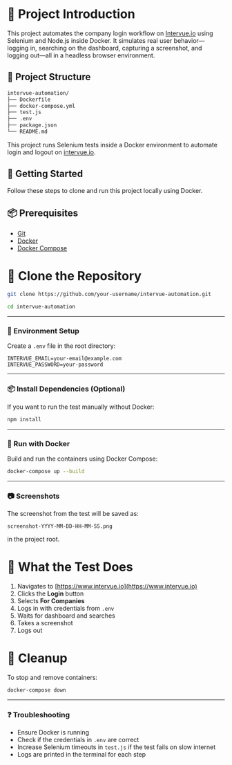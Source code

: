 # 📌 Project Introduction

This project automates the company login workflow on [Intervue.io](https://www.intervue.io) using Selenium and Node.js inside Docker. It simulates real user behavior—logging in, searching on the dashboard, capturing a screenshot, and logging out—all in a headless browser environment.

  
  
  ## 📁 Project Structure
```bash
intervue-automation/
├── Dockerfile
├── docker-compose.yml
├── test.js
├── .env
├── package.json
└── README.md
```
This project runs Selenium tests inside a Docker environment to automate login and logout on [intervue.io](https://www.intervue.io).
## 🚀 Getting Started

Follow these steps to clone and run this project locally using Docker.
## 📦 Prerequisites

- [Git](https://git-scm.com/)
- [Docker](https://www.docker.com/)
- [Docker Compose](https://docs.docker.com/compose/)
# 🔁 Clone the Repository

```bash
git clone https://github.com/your-username/intervue-automation.git
```
```bash
cd intervue-automation
```

---

### 🔐 Environment Setup

Create a `.env` file in the root directory:

```env
INTERVUE_EMAIL=your-email@example.com
INTERVUE_PASSWORD=your-password
```


---

### 📦 Install Dependencies (Optional)

If you want to run the test manually without Docker:

```bash
npm install
```


---

### 🐳 Run with Docker


Build and run the containers using Docker Compose:

```bash
docker-compose up --build
```


---

### 📷 Screenshots


The screenshot from the test will be saved as:
```env
screenshot-YYYY-MM-DD-HH-MM-SS.png
```


in the project root.

# 🧪 What the Test Does

1. Navigates to [https://www.intervue.io](https://www.intervue.io)
2. Clicks the **Login** button
3. Selects **For Companies**
4. Logs in with credentials from `.env`
5. Waits for dashboard and searches
6. Takes a screenshot
7. Logs out
# 🧹 Cleanup

To stop and remove containers:

```bash
docker-compose down
```

---

### ❓ Troubleshooting


- Ensure Docker is running
- Check if the credentials in `.env` are correct
- Increase Selenium timeouts in `test.js` if the test fails on slow internet
- Logs are printed in the terminal for each step

